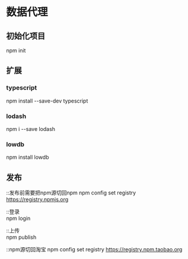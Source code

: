 # 数据代理

## 初始化项目

npm init

## 扩展

### typescript
npm install --save-dev typescript

### lodash

npm i --save lodash

### lowdb

npm install lowdb

## 发布

::发布前需要把npm源切回npm
npm config set registry https://registry.npmjs.org

::登录  
npm login

::上传  
npm publish

::npm源切回淘宝
npm config set registry https://registry.npm.taobao.org
